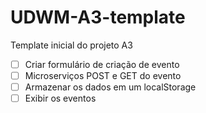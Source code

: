 # UDWM-A3-template

Template inicial do projeto A3

- [ ] Criar formulário de criação de evento
- [ ] Microserviços POST e GET do evento
- [ ] Armazenar os dados em um localStorage
- [ ] Exibir os eventos
